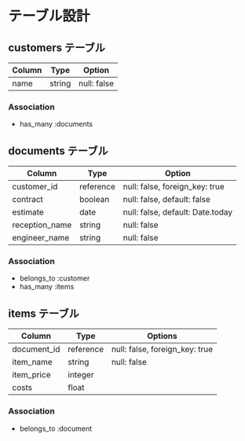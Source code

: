 # テーブル設計

## customers テーブル

| Column | Type   | Option      |
| ------ | ------ | ----------- |
| name   | string | null: false |

### Association

- has_many :documents

## documents テーブル

| Column         | Type      | Option                           |
| -------------- | --------- | -------------------------------- |
| customer_id    | reference | null: false, foreign_key: true   |
| contract       | boolean   | null: false, default: false      |
| estimate       | date      | null: false, default: Date.today |
| reception_name | string    | null: false                      |
| engineer_name  | string    | null: false                      |

### Association

- belongs_to :customer
- has_many :items

## items テーブル

| Column      | Type      | Options                        |
| ----------- | --------- | ------------------------------ |
| document_id | reference | null: false, foreign_key: true |
| item_name   | string    | null: false                    |
| item_price  | integer   |                                |
| costs       | float     |                                |

### Association

- belongs_to :document